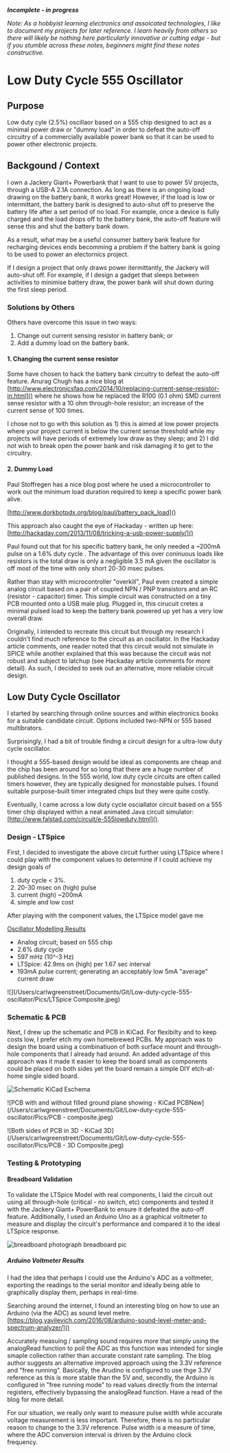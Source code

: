 <b><i>Incomplete - in progress</i></b>

<i>Note: As a hobbyist learning electronics and assoicated technologies, I like to document my projects for later reference.  I learn heavily from others so there will likely be nothing here particularly innovative or cutting edge - but if you stumble across these notes, beginners might find these notes constructive. </i>

# Low Duty Cycle 555 Oscillator

## Purpose

Low duty cyle (2.5%) oscillaor based on a 555 chip designed to act as a minimal power draw or "dummy load" in order to defeat the auto-off circuitry of a commercially available power bank so that it can be used to power other electronic projects.


## Backgound / Context

I own a Jackery Giant+ Powerbank that I want to use to power 5V projects, through a USB-A 2.1A connection.  As long as there is an ongoing load drawing on the battery bank, it works great!  However, if the load is low or intermittant, the battery bank is designed to auto-shut off to preserve the battery life after a set period of no load.  For example, once a device is fully charged and the load drops off to the battery bank, the auto-off feature will sense this and shut the battery bank down.

As a result, what may be a useful consumer battery bank feature for recharging devices ends becomming a problem if the battery bank is going to be used to power an electornics project.  
 
If I design a project that only draws power itermittantly, the Jackery will auto-shut off. For example, if I design a gadget that sleeps between activities to minimise battery draw, the power bank will shut down during the first sleep period.    


### Solutions by Others
Others have overcome this issue in two ways:  

1. Change out current sensing resistor in battery bank; or
2. Add a dummy load on the battery bank.

#### 1. Changing the current sense resistor

Some have chosen to hack the battery bank circuitry to defeat the auto-off feature.  Anurag Chugh has a nice blog at [http://www.electronicsfaq.com/2014/10/replacing-current-sense-resistor-in.html]() where he shows how he replaced the R100 (0.1 ohm) SMD current sense resistor with a 10 ohm through-hole resistor; an increase of the current sense of 100 times.

I chose not to go with this solution as 1) this is aimed at low power projects where your project current is below the current sense threshold while my projects will have periods of extremely low draw as they sleep; and 2) I did not wish to break open the power bank and risk damaging it to get to the circuitry.

#### 2. Dummy Load

Paul Stoffregen has a nice blog post where he used a microcontroller to work out the minimum load duration required to keep a specific power bank alive.  

[http://www.dorkbotpdx.org/blog/paul/battery_pack_load]()   

This approach also caught the eye of Hackaday - written up here: [http://hackaday.com/2013/11/08/tricking-a-usb-power-supply/]()

Paul found out that for his specific battery bank, he only needed a ~200mA pulse on a 1.6% duty cycle .  The advantage of this over coninuous loads like resistors is the total draw is only a negligible 3.5 mA given the oscillator is off most of the time with only short 20-30 msec pulses.

Rather than stay with microcontroller "overkill", Paul even created a simple analog circuit based on a pair of coupled NPN / PNP transistors and an RC (resistor - capacitor) timer.  This simple circuit was constructed on a tiny PCB mounted onto a USB male plug.  Plugged in, this cirucuit cretes a minimal pulsed load to keep the battery bank powered up yet has a very low overall draw.

Originally, I intended to recreate this circuit but through my research I couldn't find much reference to the circuit as an oscillator. In the Hackaday article comments, one reader noted that this circuit would not simulate in SPICE while another explained that this was because the circuit was not robust and subject to latchup (see Hackaday article comments for more detail).  As such, I decided to seek out an alternative, more reliable circuit design.



## Low Duty Cycle Oscillator

I started by searching through online sources and within electronics books for a suitable candidate circuit. Options included two-NPN or 555 based multibrators.  
 
Surprisingly, I had a bit of trouble findng a circuit design for a ultra-low duty cycle oscillator.  

I thought a 555-based design would be ideal as components are cheap and the chip has been around for so long that there are a huge number of published designs.  In the 555 world, low duty cycle circuits are often called timers however, they are typically designed for monostable pulses.  I found suitable purpose-built timer integrated chips but they were quite costly.

Eventually, I came across a low duty cycle osciallator circuit based on a 555 timer chip displayed within a neat animated Java circuit simulator:  [http://www.falstad.com/circuit/e-555lowduty.html]().



### Design - LTSpice

First, I decided to investigate the above circuit further using LTSpice where I could play with the component values to determine if I could achieve my design goals of   

1. duty cycle < 3%. 
2. 20-30 msec on (high) pulse
3. current (high) ~200mA
4. simple and low cost



After playing with the component values, the LTSpice model gave me 


<u> Oscillator Modelling Results </u>

* Analog circuit; based on 555 chip
* 2.6% duty cycle <br>
* 597 mHz (10^-3 Hz)<br>
* LTSpice: 42.9ms on (high) per 1.67 sec interval
* 193mA pulse current; generating an acceptably low 5mA "average" current draw

![](/Users/carlwgreenstreet/Documents/Git/Low-duty-cycle-555-oscillator/Pics/LTSpice Composite.jpeg)


### Schematic & PCB

Next, I drew up the schematic and PCB in KiCad.  For flexibilty and to keep costs low, I prefer etch my own homebrewed PCBs. My approach was to design the board using a combinatiuon of both surface mount and through-hole components that I already had around.  An added advantage of this approach was it made it easier to keep the board small as components could be placed on both sides yet the board remain a simple DIY etch-at-home single sided board.


![Schematic KiCad Eschema](/Users/carlwgreenstreet/Documents/Git/Low-duty-cycle-555-oscillator/Pics/Kicad-schematic.jpeg)

![PCB with and without filled ground plane showing - KiCad PCBNew](/Users/carlwgreenstreet/Documents/Git/Low-duty-cycle-555-oscillator/Pics/PCB - composite.jpeg)


![Both sides of PCB in 3D - KiCad 3D](/Users/carlwgreenstreet/Documents/Git/Low-duty-cycle-555-oscillator/Pics/PCB - 3D Composite.jpeg)


### Testing & Prototyping

#### Breadboard Validation
To validate the LTSpice Model with real components, I laid the circuit out using all through-hole (critical - no switch, etc) components and tested it with the Jackery Giant+ PowerBank to ensure it defeated the auto-off feature.  Additionally, I used an Arduino Uno as a graphical voltmeter to measure and display the circuit's performance and compared it to the ideal LTSpice response.

![breadboard photograph](pic)  breadboard pic



##### Arduino Voltmeter Results
I had the idea that perhaps I could use the Arduino's ADC as a voltmeter, exporting the readings to the serial monitor and ideally being able to graphically display them, perhaps in real-time.

Searching around the internet, I found an interesting blog on how to use an Arduino (via the ADC) as sound level metre.  
[https://blog.yavilevich.com/2016/08/arduino-sound-level-meter-and-spectrum-analyzer/]()

Accurately measuing / sampling sound requires more that simply using the analogRead function to poll the ADC as this function was intended for single smaple collection rather than accurate constant rate sampling.  The blog author suggests an alternative improved approach using the 3.3V reference and "free running".  Basically, the Arudino is configured to use thge 3.3V reference as this is more stable than the 5V and, secondly, the Arduino is configured in "free running mode" to read values directly from the internal registers, effectively bypassing the analogRead function.  Have a read of the blog for more detail.

For our situation, we really only want to measure pulse width while accurate voltage measurement is less important.  Therefore, there is no particular reason to change to the 3.3V reference.  Pulse width is a measure of time, where the ADC conversion interval is driven by the Arduino clock frequency.  
